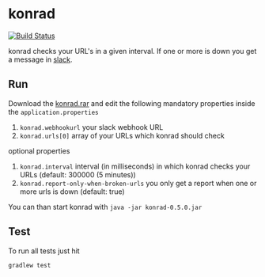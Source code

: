 # konrad

[![Build Status](https://travis-ci.org/feedm3/konrad.svg)](https://travis-ci.org/feedm3/konrad)

konrad checks your URL's in a given interval. If one or more is down you get a message in [slack](https://slack.com/).

## Run

Download the [konrad.rar](https://github.com/feedm3/konrad/releases/tag/v0.9.0) and edit
the following mandatory properties inside the `application.properties`

1. `konrad.webhookurl` your slack webhook URL
2. `konrad.urls[0]` array of your URLs which konrad should check

optional properties

1. `konrad.interval` interval (in milliseconds) in which konrad checks your URLs (default: 300000 (5 minutes))
2. `konrad.report-only-when-broken-urls` you only get a report when one or more urls is down (default: true)

You can than start konrad with `java -jar konrad-0.5.0.jar`

## Test

To run all tests just hit

```
gradlew test
```